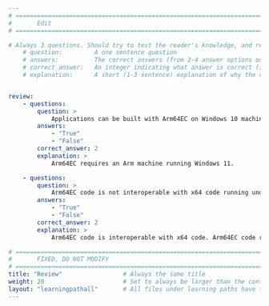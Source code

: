 ```yaml
---
# ================================================================================
#       Edit
# ================================================================================

# Always 3 questions. Should try to test the reader's knowledge, and reinforce the key points you want them to remember.
    # question:         A one sentence question
    # answers:          The correct answers (from 2-4 answer options only). Should be surrounded by quotes.
    # correct_answer:   An integer indicating what answer is correct (index starts from 0)
    # explanation:      A short (1-3 sentence) explanation of why the correct answer is correct. Can add additional context if desired


review:
    - questions:
        question: >
            Applications can be built with Arm64EC on Windows 10 machines.
        answers:
            - "True"
            - "False"
        correct_answer: 2               
        explanation: >
            Arm64EC requires an Arm machine running Windows 11.

    - questions:
        question: >
            Arm64EC code is not interoperable with x64 code running under emulation.
        answers:
            - "True"
            - "False"
        correct_answer: 2
        explanation: >
            Arm64EC code is interoperable with x64 code. Arm64EC code runs with native Arm performance, whereas any x64 code runs using emulation on Windows 11. 

# ================================================================================
#       FIXED, DO NOT MODIFY
# ================================================================================
title: "Review"                 # Always the same title
weight: 20                      # Set to always be larger than the content in this path
layout: "learningpathall"       # All files under learning paths have this same wrapper
---
```

